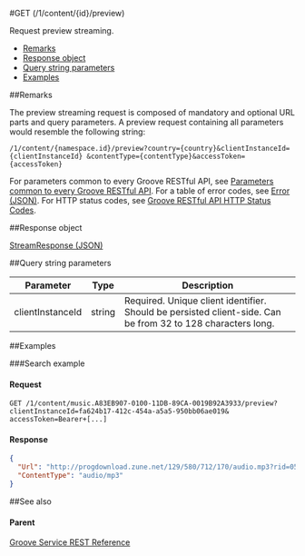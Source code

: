 #GET (/1/content/{id}/preview) 

Request preview streaming.

-   [Remarks](#remarks)
-   [Response object](#response-object)
-   [Query string parameters](#query-string-parameters)
-   [Examples](#examples)

##Remarks


The preview streaming request is composed of mandatory and optional URL parts and query parameters. A preview request containing all parameters would resemble the following string:
```http
/1/content/{namespace.id}/preview?country={country}&clientInstanceId={clientInstanceId} &contentType={contentType}&accessToken={accessToken}
```

For parameters common to every Groove RESTful API, see [Parameters common to every Groove RESTful API](CommonParameters.md). For a table of error codes, see [Error (JSON)](JSON_Error.md). For HTTP status codes, see [Groove RESTful API HTTP Status Codes](HTTPStatusCodes.md).

##Response object


[StreamResponse (JSON)](JSON_StreamResponse.md)

##Query string parameters

| **Parameter**    | **Type** | **Description**                                                                                             |
|------------------|----------|-------------------------------------------------------------------------------------------------------------|
| clientInstanceId | string   | Required. Unique client identifier. Should be persisted client-side. Can be from 32 to 128 characters long. |

##Examples


###Search example


#### Request
```http
GET /1/content/music.A83EB907-0100-11DB-89CA-0019B92A3933/preview?clientInstanceId=fa624b17-412c-454a-a5a5-950bb06ae019&
accessToken=Bearer+[...]
```
#### Response
```json
{
  "Url": "http://progdownload.zune.net/129/580/712/170/audio.mp3?rid=052d12ef-2084-45c4-9f02-c552ef834463_i2_en-US_music_asset_location",
  "ContentType": "audio/mp3"
}
```
##See also

#### Parent
[Groove Service REST Reference](Groove-Service-REST-Reference.md)
